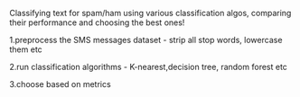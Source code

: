 Classifying text for spam/ham using various classification algos, comparing their performance and choosing the best ones!

1.preprocess the SMS messages dataset - strip all stop words, lowercase them etc

2.run classification algorithms - K-nearest,decision tree, random forest etc

3.choose based on metrics
